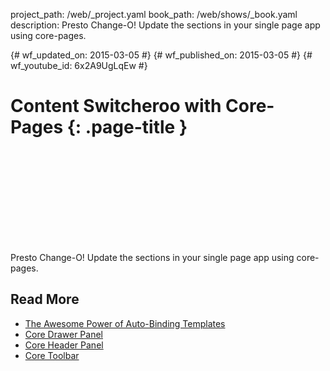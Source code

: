 project_path: /web/_project.yaml
book_path: /web/shows/_book.yaml
description: Presto Change-O! Update the sections in your single page app using core-pages.

{# wf_updated_on: 2015-03-05 #}
{# wf_published_on: 2015-03-05 #}
{# wf_youtube_id: 6x2A9UgLqEw #}

# Content Switcheroo with Core-Pages {: .page-title }


<div class="video-wrapper">
  <iframe class="devsite-embedded-youtube-video" data-video-id="6x2A9UgLqEw"
          data-autohide="1" data-showinfo="0" frameborder="0" allowfullscreen>
  </iframe>
</div>


Presto Change-O! Update the sections in your single page app using core-pages.

## Read More

- [The Awesome Power of Auto-Binding Templates](/web/shows/polycasts/season-2/awesome-power-of-auto-binding)
- [Core Drawer Panel](/web/shows/polycasts/season-1/core-drawer-panel)
- [Core Header Panel](/web/shows/polycasts/season-1/core-header-panel)
- [Core Toolbar](/web/shows/polycasts/season-1/core-toolbar)
